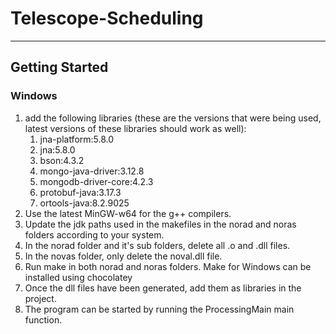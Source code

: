 # Telescope-Scheduling

---

## Getting Started
### Windows
1) add the following libraries (these are the versions that were being used, latest versions of these libraries should work as well):
	1) jna-platform:5.8.0
	2) jna:5.8.0
	3) bson:4.3.2
	4) mongo-java-driver:3.12.8
	5) mongodb-driver-core:4.2.3
	6) protobuf-java:3.17.3
	7) ortools-java:8.2.9025
2) Use the latest MinGW-w64 for the g++ compilers.
3) Update the jdk paths used in the makefiles in the norad and noras folders according to your system.
4) In the norad folder and it's sub folders, delete all .o and .dll files.
5) In the novas folder, only delete the noval.dll file.
6) Run make in both norad and noras folders. Make for Windows can be installed using chocolatey
7) Once the dll files have been generated, add them as libraries in the project.
8) The program can be started by running the ProcessingMain main function.